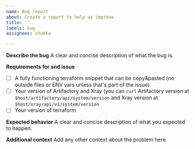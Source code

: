 ```yaml
---
name: Bug report
about: Create a report to help us improve
title: ''
labels: bug
assignees: chukka

---
```


**Describe the bug**
A clear and concise description of what the bug is. 

**Requirements for and issue**
- [ ] A fully functioning terraform snippet that can be copy&pasted (no outside files or ENV vars unless that's part of the issue)
- [ ] Your version of Artifactory and Xray (you can `curl` Artifactory version at `$host/artifactory/api/system/version` and Xray version at 
`$host/xray/api/v1/system/version`
- [ ] Your version of terraform

**Expected behavior**
A clear and concise description of what you expected to happen.

**Additional context**
Add any other context about the problem here.
